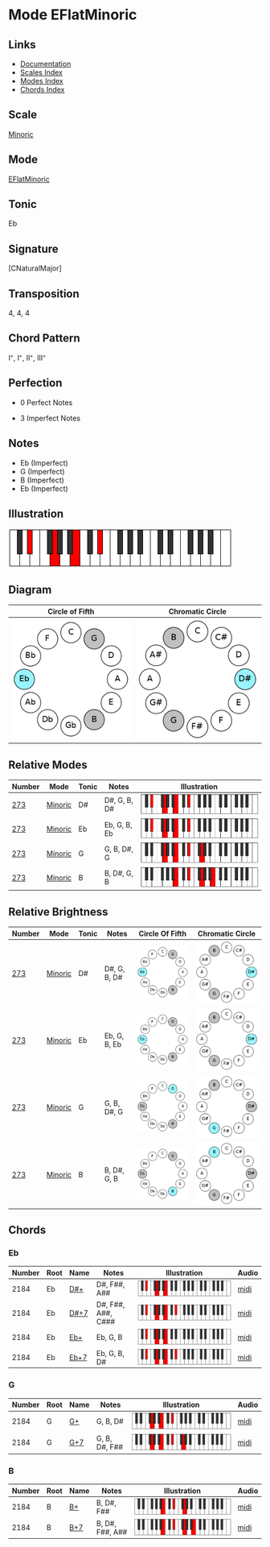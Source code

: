 # Mode EFlatMinoric

## Links

- [Documentation](README.md)
- [Scales Index](Scales.md)
- [Modes Index](Modes.md)
- [Chords Index](Chords.md)

## Scale

[Minoric](ScaleMinoric.md)

## Mode

[EFlatMinoric](ModeEFlatMinoric.md)

## Tonic

Eb

## Signature

[CNaturalMajor]

## Transposition

4, 4, 4

## Chord Pattern

I⁺, I⁺, II⁺, III⁺

## Perfection

 - 0 Perfect Notes

 - 3 Imperfect Notes

## Notes

- Eb (Imperfect)
- G (Imperfect)
- B (Imperfect)
- Eb (Imperfect)

## Illustration

![EFlatMinoric](ModeEFlatMinoric.png)

## Diagram

| Circle of Fifth | Chromatic Circle |
|-----------------|------------------|
| ![EFlatMinoric](CircleOfFifthModeEFlatMinoric.png) | ![EFlatMinoric](ChromaticCircleModeEFlatMinoric.png) |
## Relative Modes

| Number | Mode | Tonic | Notes | Illustration |
|--------|------|-------|-------|--------------|
| [273](https://ianring.com/musictheory/scales/273) | [Minoric](ModeMinoric.md) | D# | D#, G, B, D# | ![DSharpMinoric](ModeDSharpMinoric.png) |
| [273](https://ianring.com/musictheory/scales/273) | [Minoric](ModeMinoric.md) | Eb | Eb, G, B, Eb | ![EFlatMinoric](ModeEFlatMinoric.png) |
| [273](https://ianring.com/musictheory/scales/273) | [Minoric](ModeMinoric.md) | G | G, B, D#, G | ![GNaturalMinoric](ModeGNaturalMinoric.png) |
| [273](https://ianring.com/musictheory/scales/273) | [Minoric](ModeMinoric.md) | B | B, D#, G, B | ![BNaturalMinoric](ModeBNaturalMinoric.png) |
## Relative Brightness

| Number | Mode | Tonic | Notes | Circle Of Fifth | Chromatic Circle |
|--------|------|-------|-------|-----------------|------------------|
| [273](https://ianring.com/musictheory/scales/273) | [Minoric](ModeMinoric.md) | D# | D#, G, B, D# | ![DSharpMinoric](CircleOfFifthModeDSharpMinoric.png) | ![DSharpMinoric](ChromaticCircleModeDSharpMinoric.png) |
| [273](https://ianring.com/musictheory/scales/273) | [Minoric](ModeMinoric.md) | Eb | Eb, G, B, Eb | ![EFlatMinoric](CircleOfFifthModeEFlatMinoric.png) | ![EFlatMinoric](ChromaticCircleModeEFlatMinoric.png) |
| [273](https://ianring.com/musictheory/scales/273) | [Minoric](ModeMinoric.md) | G | G, B, D#, G | ![GNaturalMinoric](CircleOfFifthModeGNaturalMinoric.png) | ![GNaturalMinoric](ChromaticCircleModeGNaturalMinoric.png) |
| [273](https://ianring.com/musictheory/scales/273) | [Minoric](ModeMinoric.md) | B | B, D#, G, B | ![BNaturalMinoric](CircleOfFifthModeBNaturalMinoric.png) | ![BNaturalMinoric](ChromaticCircleModeBNaturalMinoric.png) |

## Chords

### Eb

| Number | Root | Name | Notes | Illustration | Audio |
|--------|------|------|-------|--------------|-------|
| 2184 | Eb | [D#+](ChordDSharpAugmented.md) | D#, F##, A## | ![D#+](ChordDSharpAugmentedRootPosition.png) | [midi](ChordDSharpAugmentedRootPosition.mid) |
| 2184 | Eb | [D#+7](ChordDSharpAugmentedAugmentedSeventh.md) | D#, F##, A##, C### | ![D#+7](ChordDSharpAugmentedAugmentedSeventhRootPosition.png) | [midi](ChordDSharpAugmentedAugmentedSeventhRootPosition.mid) |
| 2184 | Eb | [Eb+](ChordEFlatAugmented.md) | Eb, G, B | ![Eb+](ChordEFlatAugmentedRootPosition.png) | [midi](ChordEFlatAugmentedRootPosition.mid) |
| 2184 | Eb | [Eb+7](ChordEFlatAugmentedAugmentedSeventh.md) | Eb, G, B, D# | ![Eb+7](ChordEFlatAugmentedAugmentedSeventhRootPosition.png) | [midi](ChordEFlatAugmentedAugmentedSeventhRootPosition.mid) |

### G

| Number | Root | Name | Notes | Illustration | Audio |
|--------|------|------|-------|--------------|-------|
| 2184 | G | [G+](ChordGNaturalAugmented.md) | G, B, D# | ![G+](ChordGNaturalAugmentedRootPosition.png) | [midi](ChordGNaturalAugmentedRootPosition.mid) |
| 2184 | G | [G+7](ChordGNaturalAugmentedAugmentedSeventh.md) | G, B, D#, F## | ![G+7](ChordGNaturalAugmentedAugmentedSeventhRootPosition.png) | [midi](ChordGNaturalAugmentedAugmentedSeventhRootPosition.mid) |

### B

| Number | Root | Name | Notes | Illustration | Audio |
|--------|------|------|-------|--------------|-------|
| 2184 | B | [B+](ChordBNaturalAugmented.md) | B, D#, F## | ![B+](ChordBNaturalAugmentedRootPosition.png) | [midi](ChordBNaturalAugmentedRootPosition.mid) |
| 2184 | B | [B+7](ChordBNaturalAugmentedAugmentedSeventh.md) | B, D#, F##, A## | ![B+7](ChordBNaturalAugmentedAugmentedSeventhRootPosition.png) | [midi](ChordBNaturalAugmentedAugmentedSeventhRootPosition.mid) |

